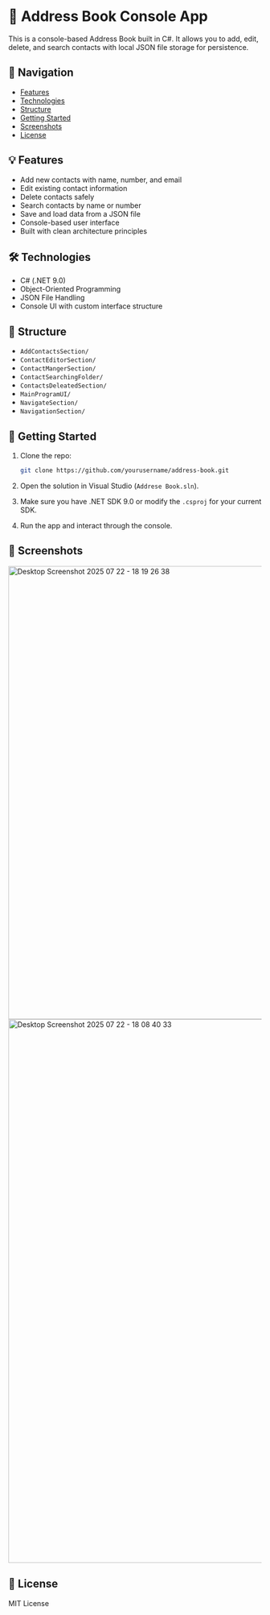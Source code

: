 # 📘 Address Book Console App

This is a console-based Address Book built in C#. It allows you to add, edit, delete, and search contacts with local JSON file storage for persistence.

## 🧭 Navigation

- [Features](#-features)
- [Technologies](#️-technologies)
- [Structure](#-structure)
- [Getting Started](#-getting-started)
- [Screenshots](#-screenshots)
- [License](#-license)

## 💡 Features
- Add new contacts with name, number, and email
- Edit existing contact information
- Delete contacts safely
- Search contacts by name or number
- Save and load data from a JSON file
- Console-based user interface
- Built with clean architecture principles

## 🛠️ Technologies
- C# (.NET 9.0)
- Object-Oriented Programming
- JSON File Handling
- Console UI with custom interface structure

## 📂 Structure
- `AddContactsSection/`
- `ContactEditorSection/`
- `ContactMangerSection/`
- `ContactSearchingFolder/`
- `ContactsDeleatedSection/`
- `MainProgramUI/`
- `NavigateSection/`
- `NavigationSection/`

## 🚀 Getting Started
1. Clone the repo:
   ```bash
   git clone https://github.com/yourusername/address-book.git
   ```

2. Open the solution in Visual Studio (`Addrese Book.sln`).
3. Make sure you have .NET SDK 9.0 or modify the `.csproj` for your current SDK.
4. Run the app and interact through the console.

## 📸 Screenshots
 <img width="900" height="900" alt="Desktop Screenshot 2025 07 22 - 18 19 26 38" src="https://github.com/user-attachments/assets/0f2d07da-ce3f-40f5-8f8c-668edb7996ab" />
<img width="1920" height="1080" alt="Desktop Screenshot 2025 07 22 - 18 08 40 33" src="https://github.com/user-attachments/assets/8083da26-0fdb-4e46-bb3f-923236461f5b" />


## 📄 License

MIT License
